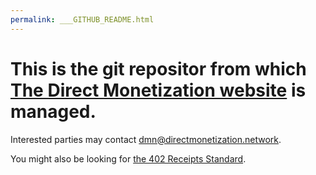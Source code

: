 ```yaml
---
permalink: ___GITHUB_README.html
---
```


# This is the git repositor from which [The Direct Monetization website](https://www.directmonetization.network/) is managed. 

Interested parties may contact <dmn@directmonetization.network>.

You might also be looking for [the 402 Receipts Standard](https://github.com/ShapeOfMatter/402-Receipts-Website).
